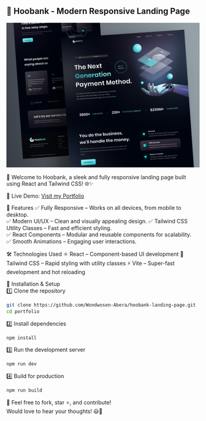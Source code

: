 ## 🌟 Hoobank - Modern Responsive Landing Page

![Hoobank Desktop Demo](./website-demo-image/Hoobank.png "Desktop Demo")

🚀 Welcome to Hoobank, a sleek and fully responsive landing page built using React and Tailwind CSS! 🌐✨

🔗 Live Demo: [Visit my Portfolio](https://hoobankhome.netlify.app/)

📌 Features
✅ Fully Responsive – Works on all devices, from mobile to desktop.  
✅ Modern UI/UX – Clean and visually appealing design.
✅ Tailwind CSS Utility Classes – Fast and efficient styling.  
✅ React Components – Modular and reusable components for scalability.  
✅ Smooth Animations – Engaging user interactions.

🛠️ Technologies Used
⚛️ React – Component-based UI development
🎨 Tailwind CSS – Rapid styling with utility classes
⚡ Vite – Super-fast development and hot reloading

🚀 Installation & Setup  
1️⃣ Clone the repository

```bash
git clone https://github.com/Wondwosen-Abera/hoobank-landing-page.git
cd portfolio
```

2️⃣ Install dependencies

```bash
npm install
```

3️⃣ Run the development server

```bash
npm run dev
```

4️⃣ Build for production

```bash
npm run build
```

👏 Feel free to fork, star ⭐, and contribute!  
Would love to hear your thoughts! 😃🚀
